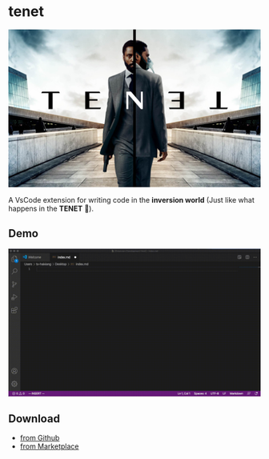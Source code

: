# tenet

![](./images/banner.jpg)

A VsCode extension for writing code in the **inversion world** (Just like what happens in the **TENET** 🤪).

## Demo

![](./images/demo.gif)

## Download

* [from Github](https://github.com/Haixiang6123/tenet/blob/master/tenet-0.0.1.vsix)
* [from Marketplace](https://marketplace.visualstudio.com/items?itemName=HaixiangYan.tenet)
